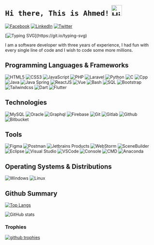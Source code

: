 # `Hi there, This is Ahmed!` <img src="https://user-images.githubusercontent.com/1303154/88677602-1635ba80-d120-11ea-84d8-d263ba5fc3c0.gif" width="35px" alt="Hi!">

[![Facebook](https://img.shields.io/badge/Facebook-%231877F2.svg?&style=flat-square&logo=facebook&logoColor=white)](https://www.facebook.com/ahmed.assar11/) 
[![LinkedIn](https://img.shields.io/badge/LinkedIn-%230077B5.svg?&style=flat-square&logo=linkedin&logoColor=white)](https://www.linkedin.com/in/ahmed-assar-59181622n/)
[![Twitter](https://img.shields.io/badge/Twitter-%231877F2.svg?&style=flat-square&logo=twitter&logoColor=white)](https://twitter.com/thisis_ahmed__)
 
[![Typing SVG](https://readme-typing-svg.herokuapp.com?font=comfortaa&color=00EE00&size=24&width=500&lines=Software+Engineer;Competitive+Programmer;Full+stack+web-developer!;Nice+to+meet+you...)](https://git.io/typing-svg)
  
 
I am a software developer with three years of experience, I had fun with every single line of code and I wish to code some more millions.
## Programming Languages & Frameworks

![HTML5](https://img.icons8.com/color/35/html-5.png)
![CSS3](https://img.icons8.com/color/35/css3.png)
![JavaScript](https://img.icons8.com/color/35/javascript.png)
![PHP](https://img.icons8.com/officexs/35/php-logo.png)
![Laravel](https://img.icons8.com/fluency/35/laravel.png)
![Python](https://img.icons8.com/color/35/python--v1.png)
![C](https://img.icons8.com/color/35/c-programming.png)
![Cpp](https://img.icons8.com/color/35/c-plus-plus-logo.png)
![Java](https://img.icons8.com/color/35/java-coffee-cup-logo--v1.png)
![Java Spring](https://img.icons8.com/?id=90519&size=35)
![ReactJS](https://img.icons8.com/plasticine/35/react.png)
![Vue](https://img.icons8.com/color/35/null/vue-js.png)
![Bash](https://img.icons8.com/plasticine/35/bash.png)
![SQL](https://img.icons8.com/external-soft-fill-juicy-fish/35/external-sql-coding-and-development-soft-fill-soft-fill-juicy-fish.png)
![Bootstrap](https://img.icons8.com/color/35/null/bootstrap.png)
![Tailwindcss](https://img.icons8.com/color/35/null/tailwindcss.png)
![Dart](https://img.icons8.com/color/35/dart.png)
![Flutter](https://img.icons8.com/color/35/flutter.png)

<!-- nosql sqlite vuejs -->

## Technologies

![MySQL](https://img.icons8.com/?id=UFXRpPFebwa2&size=35) 
![Oracle](https://img.icons8.com/color/35/oracle-logo.png)
![Graphql](https://img.icons8.com/color/35/null/graphql.png)
![Firebase](https://img.icons8.com/?id=62452&size=35&color=000000)
![Git](https://img.icons8.com/color/35/git.png)
![Gitlab](https://img.icons8.com/color/35/gitlab.png)
![Github](https://img.icons8.com/?id=52539&size=35)
![Bitbucket](https://img.icons8.com/color/35/bitbucket.png)

## Tools

![Figma](https://img.icons8.com/?id=8gfeOoqrHqJU&size=35)
![Postman](https://img.icons8.com/external-tal-revivo-color-tal-revivo/35/external-postman-is-the-only-complete-api-development-environment-logo-color-tal-revivo.png)
![Jetbrains Products](https://img.icons8.com/color/35/jetbrains.png)
![WebStorm](https://img.icons8.com/?id=32sNCVhNAx9Y&size=35)
![SceneBuilder](https://img.icons8.com/?id=BZz399uT6eo0&size=35&color=000000)
![Eclipse](https://img.icons8.com/office/35/java-eclipse.png)
![Visual Studio](https://img.icons8.com/?id=y7WGoWNuIWac&size=35)
![VSCode](https://img.icons8.com/color/35/visual-studio-code-2019.png)
![Console](https://img.icons8.com/color/35/console.png)
![CMD](https://img.icons8.com/?id=19291&size=35)
![Anaconda](https://img.icons8.com/fluency/35/anaconda--v2.png)

## Operating Systems & Distributions

![Windows](https://img.icons8.com/color/35/windows-10.png)
![Linux](https://img.icons8.com/color/35/linux.png)

## Github Summary

[![Top Langs](https://github-readme-stats.vercel.app/api/top-langs/?username=ahmed-72&layout=compact&theme=chartreuse-dark&count_private=true&langs_count=10)](https://github.com/anuraghazra/github-readme-stats)

![GitHub stats](https://github-readme-stats.vercel.app/api?username=ahmed-72&count_private=true&show_icons=true&theme=chartreuse-dark)


### Trophies
<a href="https://github.com/ryo-ma/github-profile-trophy">
    <img alt="github trophies" src="https://github-profile-trophy.vercel.app/?username=ahmed-72&theme=darkhub&no-frame=true&column=10">
</a>
